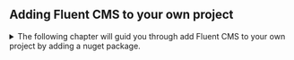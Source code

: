 

## Adding Fluent CMS to your own project
<details>
<summary> 
The following chapter will guid you through add Fluent CMS to your own project by adding a nuget package. 
</summary>

1. Create your own Asp.net Core WebApplication.
2. Add FluentCMS package
   ```shell
   dotnet add package FluentCMS
   ```
3. Modify Program.cs, add the following line before builder.Build(), the input parameter is the connection string of database.
   ```
   builder.AddSqliteCms("Data Source=cms.db");
   var app = builder.Build();
   ```
   Currently FluentCMS support `AddSqliteCms`, `AddSqlServerCms`, `AddPostgresCMS`.

4. Add the following line After builder.Build()
   ```
   await app.UseCmsAsync();
   ```
   this function bootstrap router, initialize Fluent CMS schema table

When the web server is up and running,  you can access Admin Panel by url `/admin`, you can access Schema builder by url `/schema`.
The example project can be found at [Example Project](https://github.com/fluent-cms/fluent-cms/tree/main/examples/WebApiExamples).
</details>